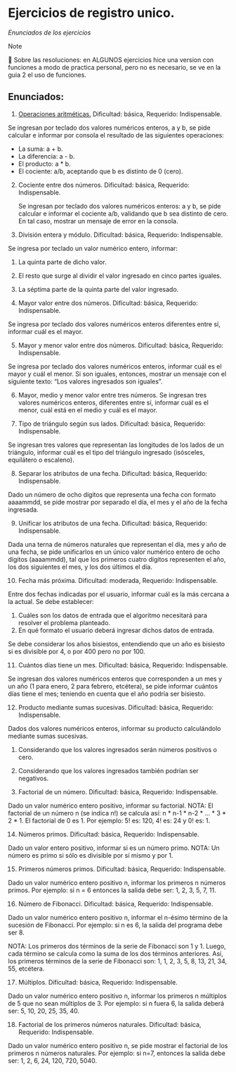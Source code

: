 # Ejercicios de registro unico.
*Enunciados de los ejercicios*

> [!NOTE]
:cherry_blossom: Sobre las resoluciones: en ALGUNOS ejercicios hice una version con funciones a modo de practica personal, pero no es necesario, se ve en la guia 2 el uso de funciones.

## Enunciados:
1.  [Operaciones aritméticas.](EjerciciosDeRegistroUnico/Eje1.cpp)
  Dificultad: básica, Requerido: Indispensable.

  Se ingresan por teclado dos valores numéricos enteros, a y b, se pide calcular e informar por consola el resultado de las siguientes operaciones:
  - La suma: a + b.
  - La diferencia: a - b.
  - El producto: a * b.
  - El cociente: a/b, aceptando que b es distinto de 0 (cero).

2. Cociente entre dos números.
   Dificultad: básica, Requerido: Indispensable.
   
   Se ingresan por teclado dos valores numéricos enteros: a y b, se pide calcular e informar el cociente a/b, validando que b sea distinto de cero. En tal caso, mostrar    un mensaje de error en la consola.

3. División entera y módulo.
Dificultad: básica, Requerido: Indispensable.

Se ingresa por teclado un valor numérico entero, informar:
1. La quinta parte de dicho valor. 
2. El resto que surge al dividir el valor ingresado en cinco partes iguales.
3. La séptima parte de la quinta parte del valor ingresado.

4. Mayor valor entre dos números.
Dificultad: básica, Requerido: Indispensable.

Se ingresa por teclado dos valores numéricos enteros diferentes entre sí, informar cuál es el mayor.

5. Mayor y menor valor entre dos números.
Dificultad: básica, Requerido: Indispensable.

Se ingresa por teclado dos valores numéricos enteros, informar cuál es el mayor y cuál el menor. Si son iguales, entonces, mostrar un mensaje con el siguiente texto:
“Los valores ingresados son iguales”.

6. Mayor, medio y menor valor entre tres números.
Se ingresan tres valores numéricos enteros, diferentes entre sí, informar cuál es el menor, cuál está en el medio y cuál es el mayor.

7. Tipo de triángulo según sus lados.
Dificultad: básica, Requerido: Indispensable.

Se ingresan tres valores que representan las longitudes de los lados de un triángulo, informar cuál es el tipo del triángulo ingresado (isósceles, equilátero o escaleno).

8. Separar los atributos de una fecha.
Dificultad: básica, Requerido: Indispensable.

Dado un número de ocho dígitos que representa una fecha con formato aaaammdd, se pide mostrar por separado el día, el mes y el año de la fecha ingresada.

9. Unificar los atributos de una fecha.
Dificultad: básica, Requerido: Indispensable.

Dada una terna de números naturales que representan el día, mes y año de una fecha, se pide unificarlos en un único valor numérico entero de ocho dígitos (aaaammdd), tal que los primeros cuatro dígitos representen el año, los dos siguientes el mes, y los dos últimos el día.

10. Fecha más próxima.
Dificultad: moderada, Requerido: Indispensable.

Entre dos fechas indicadas por el usuario, informar cuál es la más cercana a la actual.
Se debe establecer:
1. Cuáles son los datos de entrada que el algoritmo necesitará para resolver el problema planteado.
2. En qué formato el usuario deberá ingresar dichos datos de entrada.

Se debe considerar los años bisiestos, entendiendo que un año es bisiesto si es divisible por 4, o por 400 pero no por 100.

11. Cuántos días tiene un mes.
Dificultad: básica, Requerido: Indispensable.

Se ingresan dos valores numéricos enteros que corresponden a un mes y un año (1 para enero, 2 para febrero, etcétera), se pide informar cuántos días tiene el mes; teniendo en cuenta que el año podría ser bisiesto.

12. Producto mediante sumas sucesivas.
Dificultad: básica, Requerido: Indispensable.

Dados dos valores numéricos enteros, informar su producto calculándolo mediante sumas sucesivas.
1. Considerando que los valores ingresados serán números positivos o cero.
2. Considerando que los valores ingresados también podrían ser negativos.

13. Factorial de un número.
Dificultad: básica, Requerido: Indispensable.

Dado un valor numérico entero positivo, informar su factorial.
NOTA: El factorial de un número n (se indica n!) se calcula así: n * n-1 * n-2 * ... * 3 * 2 * 1. El factorial de 0 es 1. Por ejemplo: 5! es: 120, 4! es: 24 y 0! es: 1.

14. Números primos.
Dificultad: básica, Requerido: Indispensable.

Dado un valor entero positivo, informar si es un número primo.
NOTA: Un número es primo si sólo es divisible por sí mismo y por 1.

15. Primeros números primos.
Dificultad: básica, Requerido: Indispensable.

Dado un valor numérico entero positivo n, informar los primeros n números primos.
Por ejemplo: si n = 6 entonces la salida debe ser: 1, 2, 3, 5, 7, 11.

16. Número de Fibonacci.
Dificultad: básica, Requerido: Indispensable.

Dado un valor numérico entero positivo n, informar el n-ésimo término de la sucesión de Fibonacci. Por ejemplo: si n es 6, la salida del programa debe ser 8.

NOTA: Los primeros dos términos de la serie de Fibonacci son 1 y 1. Luego, cada término se calcula como la suma de los dos términos anteriores. Así, los primeros términos de la serie de Fibonacci son: 1, 1, 2, 3, 5, 8, 13, 21, 34, 55, etcétera.

17. Múltiplos.
Dificultad: básica, Requerido: Indispensable.

Dado un valor numérico entero positivo n, informar los primeros n múltiplos de 5 que no sean múltiplos de 3.
Por ejemplo: si n fuera 6, la salida deberá ser: 5, 10, 20, 25, 35, 40.

18. Factorial de los primeros números naturales.
Dificultad: básica, Requerido: Indispensable.

Dado un valor numérico entero positivo n, se pide mostrar el factorial de los primeros n números naturales.
Por ejemplo: si n=7, entonces la salida debe ser: 1, 2, 6, 24, 120, 720, 5040.
